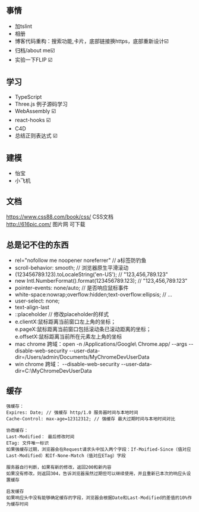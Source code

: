 ## 事情

* 加tslint
* 相册
* 博客代码重构：搜索功能,卡片，底部链接换https，底部重新设计☑️
* 归档/about me☑️
* 实验一下FLIP ☑️

## 学习

* TypeScript
* Three.js 例子源码学习
* WebAssembly ☑️
* react-hooks ☑️
* C4D
* 总结正则表达式 ☑️

## 建模
* 怡宝
* 小飞机
## 文档

https://www.css88.com/book/css/ CSS文档<br/>
http://616pic.com/ 图片网 可下载

## 总是记不住的东西

* rel="nofollow me noopener noreferrer" // a标签防钓鱼
* scroll-behavior: smooth; // 浏览器原生平滑滚动
* (123456789.123).toLocaleString('en-US'); // "123,456,789.123"
* new Intl.NumberFormat().format(123456789.123); // "123,456,789.123"
* pointer-events: none/auto; // 是否响应鼠标事件
* white-space:nowrap;overflow:hidden;text-overflow:ellipsis; // ...
* user-select: none;
* text-align-last
* ::placeholder // 修改placeholder的样式
* e.clientX:鼠标距离当前窗口左上角的坐标；<br/>e.pageX:鼠标距离当前窗口包括滚动条已滚动距离的坐标；<br/>e.offsetX:鼠标距离当前所在元素左上角的坐标
* mac chrome 跨域：open -n /Applications/Google\ Chrome.app/ --args --disable-web-security  --user-data-dir=/Users/admin/Documents/MyChromeDevUserData
* win chrome 跨域：  --disable-web-security --user-data-dir=C:\MyChromeDevUserData

## 缓存
```
强缓存：
Expires: Date; // 强缓存 http/1.0 服务器时间与本地时间
Cache-Control: max-age=12312312; // 强缓存 最大过期时间与本地时间对比

协商缓存：
Last-Modified： 最后修改时间
ETag: 文件唯一标识
如果强缓存过期，浏览器会在Request请求头中加入两个字段：If-Moified-Since（值对应Last-Modified）和If-None-Match（值对应ETag）字段

服务器自行判断，如果有新的修改，返回200和新内容
如果没有修改，则返回304，告诉浏览器虽然过期但可以继续使用，并且重新已本次的响应头设置缓存

启发缓存
如果响应头中没有能够确定缓存的字段，浏览器会根据Date和Last-Modified的差值的10%作为缓存时间
```
